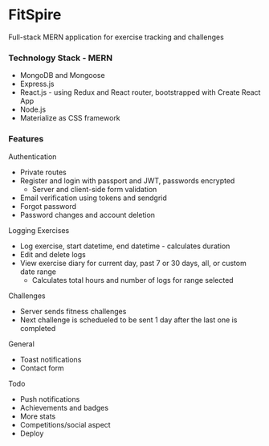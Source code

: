 # FitSpire
Full-stack MERN application for exercise tracking and challenges



### Technology Stack - MERN
* MongoDB and Mongoose
* Express.js
* React.js - using Redux and React router, bootstrapped with Create React App
* Node.js
* Materialize as CSS framework

### Features

Authentication
* Private routes
* Register and login with passport and JWT, passwords encrypted
  * Server and client-side form validation
* Email verification using tokens and sendgrid
* Forgot password
* Password changes and account deletion

Logging Exercises
* Log exercise, start datetime, end datetime - calculates duration
* Edit and delete logs
* View exercise diary for current day, past 7 or 30 days, all, or custom date range
  * Calculates total hours and number of logs for range selected

Challenges
* Server sends fitness challenges
* Next challenge is schedueled to be sent 1 day after the last one is completed

General
* Toast notifications
* Contact form

Todo
* Push notifications
* Achievements and badges
* More stats
* Competitions/social aspect
* Deploy
